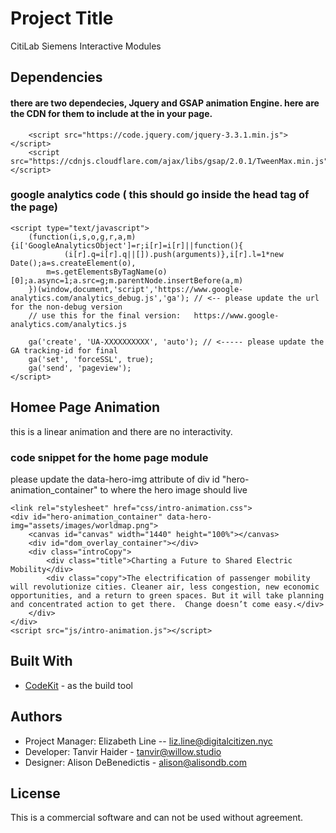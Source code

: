 # Project Title

CitiLab Siemens Interactive Modules


## Dependencies
#### there are two dependecies, Jquery and GSAP animation Engine. here are the CDN for them to include at the <head> in your page.

```
    <script src="https://code.jquery.com/jquery-3.3.1.min.js"></script>
    <script src="https://cdnjs.cloudflare.com/ajax/libs/gsap/2.0.1/TweenMax.min.js"></script>
```

### google analytics code ( this should go inside the head tag of the page)
```
<script type="text/javascript">
    (function(i,s,o,g,r,a,m){i['GoogleAnalyticsObject']=r;i[r]=i[r]||function(){
            (i[r].q=i[r].q||[]).push(arguments)},i[r].l=1*new Date();a=s.createElement(o),
        m=s.getElementsByTagName(o)[0];a.async=1;a.src=g;m.parentNode.insertBefore(a,m)
    })(window,document,'script','https://www.google-analytics.com/analytics_debug.js','ga'); // <-- please update the url for the non-debug version
    // use this for the final version:   https://www.google-analytics.com/analytics.js

    ga('create', 'UA-XXXXXXXXXX', 'auto'); // <----- please update the GA tracking-id for final
    ga('set', 'forceSSL', true);
    ga('send', 'pageview');
</script>
```

## Homee Page Animation

this is a linear animation and there are no interactivity. 

### code snippet for the home page module
please update the data-hero-img attribute of div id "hero-animation_container" to where the hero image should live
```
<link rel="stylesheet" href="css/intro-animation.css">
<div id="hero-animation_container" data-hero-img="assets/images/worldmap.png">
    <canvas id="canvas" width="1440" height="100%"></canvas>
    <div id="dom_overlay_container"></div>
    <div class="introCopy">
        <div class="title">Charting a Future to Shared Electric Mobility</div>
        <div class="copy">The electrification of passenger mobility will revolutionize cities. Cleaner air, less congestion, new economic opportunities, and a return to green spaces. But it will take planning and concentrated action to get there.  Change doesn’t come easy.</div>
    </div>
</div>
<script src="js/intro-animation.js"></script>
```




## Built With

* [CodeKit](https://codekitapp.com/) - as the build tool


## Authors
* Project Manager: Elizabeth Line -- <liz.line@digitalcitizen.nyc>
* Developer: Tanvir Haider - <tanvir@willow.studio> 
* Designer: Alison DeBenedictis - <alison@alisondb.com> 

## License

This is a commercial software and can not be used without agreement.
